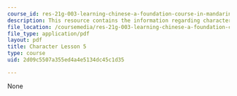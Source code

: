 ```yaml
---
course_id: res-21g-003-learning-chinese-a-foundation-course-in-mandarin-spring-2011
description: This resource contains the information regarding character lesson 5.
file_location: /coursemedia/res-21g-003-learning-chinese-a-foundation-course-in-mandarin-spring-2011/2d09c5507a355ed4a4e5134dc45c1d35_MITRES_21G_003S11_char05.pdf
file_type: application/pdf
layout: pdf
title: Character Lesson 5
type: course
uid: 2d09c5507a355ed4a4e5134dc45c1d35

---
```

None
